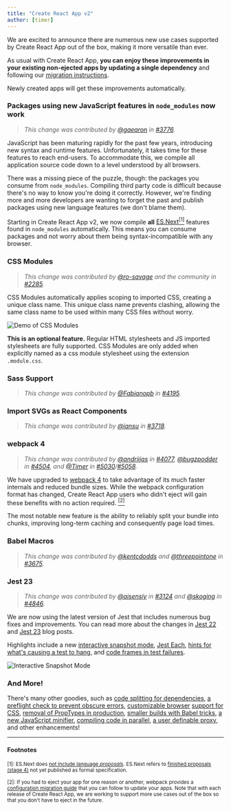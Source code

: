 ```yaml
---
title: "Create React App v2"
author: [timer]
---
```


We are excited to announce there are numerous new use cases supported by Create React App out of the box, making it more versatile than ever.

As usual with Create React App, **you can enjoy these improvements in your existing non-ejected apps by updating a single dependency** and following our [migration instructions](https://github.com/facebook/create-react-app/releases/tag/v2.0.2).

Newly created apps will get these improvements automatically.

### Packages using new JavaScript features in `node_modules` now work

>*This change was contributed by [@gaearon](https://github.com/gaearon) in [#3776](https://github.com/facebook/create-react-app/pull/3776).*

JavaScript has been maturing rapidly for the past few years, introducing new syntax and runtime features.
Unfortunately, it takes time for these features to reach end-users. To accommodate this, we compile all application source code down to a level understood by all browsers.

There was a missing piece of the puzzle, though: the packages you consume from `node_modules`.
Compiling third party code is difficult because there's no way to know you're doing it correctly. However, we're finding more and more developers are wanting to forget the past and publish packages using new language features (we don't blame them).

Starting in Create React App v2, we now compile **all** [ES.Next<sup>[1]</sup>](#footnotes) features found in `node_modules` automatically. This means you can consume packages and not worry about them being syntax-incompatible with any browser.

### CSS Modules

>*This change was contributed by [@ro-savage](https://github.com/ro-savage) and the community in [#2285](https://github.com/facebook/create-react-app/pull/2285).*

CSS Modules automatically applies scoping to imported CSS, creating a unique class name.
This unique class name prevents clashing, allowing the same class name to be used within many CSS files without worry.

![Demo of CSS Modules](https://puu.sh/BDW5D/63094e3256.gif)

**This is an optional feature.** Regular HTML stylesheets and JS imported stylesheets are fully supported. CSS Modules are only added when explicitly named as a css module stylesheet using the extension `.module.css`.

### Sass Support

>*This change was contributed by [@Fabianopb](https://github.com/Fabianopb) in [#4195](https://github.com/facebook/create-react-app/pull/4195).*

### Import SVGs as React Components

>*This change was contributed by [@iansu](https://github.com/iansu) in [#3718](https://github.com/facebook/create-react-app/pull/3718).*

### webpack 4

>*This change was contributed by [@andriijas](https://github.com/andriijas) in [#4077](https://github.com/facebook/create-react-app/pull/4077), [@bugzpodder](https://github.com/bugzpodder) in [#4504](https://github.com/facebook/create-react-app/pull/4504), and [@Timer](https://github.com/Timer) in [#5030](https://github.com/facebook/create-react-app/pull/5030)/[#5058](https://github.com/facebook/create-react-app/pull/5058).*

We have upgraded to [webpack 4](https://medium.com/webpack/webpack-4-released-today-6cdb994702d4) to take advantage of its much faster internals and reduced bundle sizes.
While the webpack configuration format has changed, Create React App users who didn't eject will gain these benefits with no action required. [<sup>[2]</sup>](#footnotes)

The most notable new feature is the ability to reliably split your bundle into chunks, improving long-term caching and consequently page load times.

### Babel Macros

>*This change was contributed by [@kentcdodds](https://github.com/kentcdodds) and [@threepointone](https://github.com/threepointone) in [#3675](https://github.com/facebook/create-react-app/pull/3675).*

### Jest 23

> *This change was contributed by [@aisensiy](https://github.com/aisensiy) in [#3124](https://github.com/facebook/create-react-app/pull/3124) and [@skoging](https://github.com/skoging) in [#4846](https://github.com/facebook/create-react-app/pull/4846).*

We are now using the latest version of Jest that includes numerous bug fixes and improvements. You can read more about the changes in [Jest 22](https://jestjs.io/blog/2017/12/18/jest-22) and [Jest 23](https://jestjs.io/blog/2018/05/29/jest-23-blazing-fast-delightful-testing) blog posts.

Highlights include a new [interactive snapshot mode](https://jestjs.io/blog/2018/05/29/jest-23-blazing-fast-delightful-testing#interactive-snapshot-mode), [Jest Each](https://jestjs.io/blog/2018/05/29/jest-23-blazing-fast-delightful-testing#jest-each), [hints for what's causing a test to hang](https://jestjs.io/blog/2018/05/29/jest-23-blazing-fast-delightful-testing#debug-hanging-tests), and [code frames in test failures](https://jestjs.io/blog/2017/12/18/jest-22#codeframe-in-test-failures).

![Interactive Snapshot Mode](https://jestjs.io/img/blog/23-interactive.gif)

### And More!

There's many other goodies, such as [code splitting for dependencies](https://github.com/facebook/create-react-app/pull/5047), [a preflight check to prevent obscure errors](https://github.com/facebook/create-react-app/pull/3771), [customizable browser](https://github.com/facebook/create-react-app/pull/3644) [support for CSS](https://github.com/facebook/create-react-app/pull/4716), [removal of PropTypes in production](https://github.com/facebook/create-react-app/pull/3818), [smaller builds with Babel tricks](https://github.com/facebook/create-react-app/pull/4248), [a new JavaScript minifier](https://github.com/facebook/create-react-app/pull/5026), [compiling code in parallel](https://github.com/facebook/create-react-app/pull/3778), [a user definable proxy](https://github.com/facebook/create-react-app/pull/5073), and other enhancements!

---

#### Footnotes

<small>[1]: ES.Next does [not include language *proposals*](https://github.com/tc39/proposals). ES.Next refers to [finished proposals (stage 4)](https://github.com/tc39/proposals/blob/master/finished-proposals.md) not yet published as formal specification.</small>

<small>[2]: If you had to eject your app for one reason or another, webpack provides a [configuration migration guide](https://webpack.js.org/migrate/) that you can follow to update your apps. Note that with each release of Create React App, we are working to support more use cases out of the box so that you don't have to eject in the future.</small>
